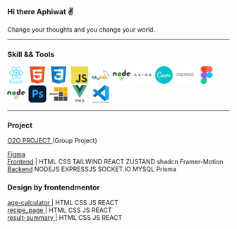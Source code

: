 <div>
<H3>Hi there Aphiwat ✌️</H3>

  <p>Change your thoughts and you change your world.</p>

<hr>

<H3>Skill && Tools</H3>

  <img src="https://github.com/devicons/devicon/blob/master/icons/react/react-original-wordmark.svg" title="React" alt="React" width="40" height="40"/>&nbsp;
  <img src="https://github.com/devicons/devicon/blob/master/icons/html5/html5-original.svg" title="HTML5" alt="HTML" width="40" height="40"/>&nbsp;
  <img src="https://github.com/devicons/devicon/blob/master/icons/css3/css3-original.svg" title="HTML5" alt="HTML" width="40" height="40"/>&nbsp;
  <img src="https://github.com/devicons/devicon/blob/master/icons/javascript/javascript-original.svg" title="JavaScript" alt="JavaScript" width="40" height="40"/>&nbsp;
  <img src="https://github.com/devicons/devicon/blob/master/icons/mysql/mysql-original-wordmark.svg" title="MySQL"  alt="MySQL" width="40" height="40"/>&nbsp;
  <img src="https://github.com/devicons/devicon/blob/master/icons/nodejs/nodejs-original-wordmark.svg" title="NodeJS" alt="NodeJS" width="40" height="40"/>&nbsp;
  <img src="https://github.com/devicons/devicon/blob/master/icons/axios/axios-plain-wordmark.svg" title="NodeJS" alt="NodeJS" width="40" height="40"/>&nbsp;
  <img src="https://github.com/devicons/devicon/blob/master/icons/canva/canva-original.svg" title="NodeJS" alt="NodeJS" width="40" height="40"/>&nbsp;
  <img src="https://github.com/devicons/devicon/blob/master/icons/express/express-original-wordmark.svg" title="NodeJS" alt="NodeJS" width="40" height="40"/>&nbsp;
  <img src="https://github.com/devicons/devicon/blob/master/icons/figma/figma-original.svg" title="NodeJS" alt="NodeJS" width="40" height="40"/>&nbsp;
  <img src="https://github.com/devicons/devicon/blob/master/icons/nodejs/nodejs-original-wordmark.svg" title="NodeJS" alt="NodeJS" width="40" height="40"/>&nbsp;
  <img src="https://github.com/devicons/devicon/blob/master/icons/photoshop/photoshop-original.svg" title="NodeJS" alt="NodeJS" width="40" height="40"/>&nbsp;
  <img src="https://github.com/devicons/devicon/blob/master/icons/pnpm/pnpm-original-wordmark.svg" title="NodeJS" alt="NodeJS" width="40" height="40"/>&nbsp;
  <img src="https://github.com/devicons/devicon/blob/master/icons/vuejs/vuejs-original-wordmark.svg" title="NodeJS" alt="NodeJS" width="40" height="40"/>&nbsp;
  <img src="https://github.com/devicons/devicon/blob/master/icons/vscode/vscode-original-wordmark.svg" title="NodeJS" alt="NodeJS" width="40" height="40"/>&nbsp;

  <hr>

  <H3>Project </H3>
  
  <a href="https://o2o-project.vercel.app/"> O2O PROJECT </a> (Group Project) <br>

  <a href="https://www.figma.com/design/7pjpUvA80UlvUp0nj9eonQ/Design">Figma</a> <br>
  <a href="https://github.com/chaithawat21/o2o-frontend">Frontend</a> | HTML CSS TAILWIND REACT ZUSTAND shadcn Framer-Motion<br>
  <a href="https://github.com/chaithawat21/o2o-backend">Backend</a> NODEJS EXPRESSJS SOCKET.IO MYSQL Prisma<br>
</div>

 <H3>Design by frontendmentor </H3>
 <a href="https://aphiwatjn.github.io/age-calculator/">age-calculator </a>| HTML CSS JS REACT<br>
<a href="https://aphiwatjn.github.io/recipe_page/">recipe_page </a>| HTML CSS JS REACT<br>
 <a href="https://aphiwatjn.github.io/result-summary/">result-summary </a>| HTML CSS JS REACT<br>




